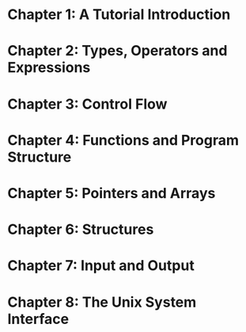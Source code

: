 # Chapter 1: A Tutorial Introduction
# Chapter 2: Types, Operators and Expressions

# Chapter 3: Control Flow

# Chapter 4: Functions and Program Structure

# Chapter 5: Pointers and Arrays
# Chapter 6: Structures
# Chapter 7: Input and Output
# Chapter 8: The Unix System Interface
